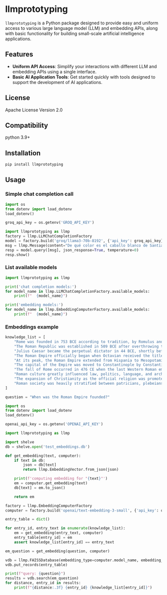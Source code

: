 # llmprototyping

`llmprototyping` is a Python package designed to provide easy and uniform access to various large language model (LLM) and embedding APIs, along with basic functionality for building small-scale artificial intelligence applications.

## Features

- **Uniform API Access**: Simplify your interactions with different LLM and embedding APIs using a single interface.
- **Basic AI Application Tools**: Get started quickly with tools designed to support the development of AI applications.

## License

Apache License Version 2.0

## Compatibility

python 3.9+

## Installation

```bash
pip install llmprototyping
```

## Usage

### Simple chat completion call

```python
import os
from dotenv import load_dotenv
load_dotenv()

groq_api_key = os.getenv('GROQ_API_KEY')

import llmprototyping as llmp
factory = llmp.LLMChatCompletionFactory
model = factory.build('groq/llama3-70b-8192', {'api_key': groq_api_key})
msg = llmp.Message(content="De qué color es el caballo blanco de Santiago? Responde en json.")
resp = model.query([msg], json_response=True, temperature=0)
resp.show()
```

### List available models

```python
import llmprototyping as llmp

print('chat completion models:')
for model_name in llmp.LLMChatCompletionFactory.available_models:
    print(f"  {model_name}")

print('embedding models:')
for model_name in llmp.EmbeddingComputerFactory.available_models:
    print(f"  {model_name}")
```

### Embeddings example

```python
knowledge_list = [
    "Rome was founded in 753 BCE according to tradition, by Romulus and Remus.",
    "The Roman Republic was established in 509 BCE after overthrowing the last Etruscan kings.",
    "Julius Caesar became the perpetual dictator in 44 BCE, shortly before his assassination.",
    "The Roman Empire officially began when Octavian received the title of Augustus in 27 BCE.",
    "At its peak, the Roman Empire extended from Hispania to Mesopotamia.",
    "The capital of the Empire was moved to Constantinople by Constantine I in 330.",
    "The fall of Rome occurred in 476 CE when the last Western Roman emperor, Romulus Augustulus, was deposed.",
    "Roman culture greatly influenced law, politics, language, and architecture in the Western world.",
    "The expansion of Christianity as the official religion was promoted by Constantine after the Battle of the Milvian Bridge in 312.",
    "Roman society was heavily stratified between patricians, plebeians, and slaves."
]

question = "When was the Roman Empire founded?"

import os
from dotenv import load_dotenv
load_dotenv()

openai_api_key = os.getenv('OPENAI_API_KEY')

import llmprototyping as llmp

import shelve
db = shelve.open('test_embeddings.db')

def get_embedding(text, computer):
    if text in db:
        json = db[text]
        return llmp.EmbeddingVector.from_json(json)

    print(f'computing embedding for "{text}"')
    em = computer.get_embedding(text)
    db[text] = em.to_json()

    return em

factory = llmp.EmbeddingComputerFactory
computer = factory.build('openai/text-embedding-3-small', {'api_key': openai_api_key})        

entry_table = dict()

for entry_id, entry_text in enumerate(knowledge_list):
    em = get_embedding(entry_text, computer)
    entry_table[entry_id] = em
    assert knowledge_list[entry_id] == entry_text

em_question = get_embedding(question, computer)

vdb = llmp.FAISSDatabase(embedding_type=computer.model_name, embedding_size=computer.vector_size)
vdb.put_records(entry_table)

print(f"query: {question}")
results = vdb.search(em_question)
for distance, entry_id in results:
    print(f"{distance:.3f} {entry_id} {knowledge_list[entry_id]}")
```